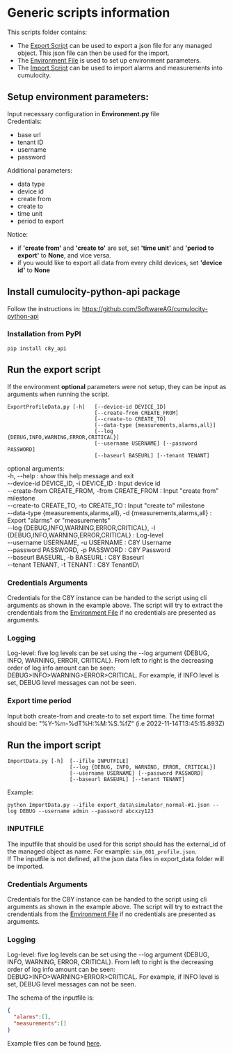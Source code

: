 # Generic scripts information
This scripts folder contains:
- The [Export Script](./ExportOrImportProfileData.py) can be used to export a json file for any managed object. This json file can then be used for the import.
- The [Environment File](./Environment.py) is used to set up environment parameters.
- The [Import Script](./ImportData.py) can be used to import alarms and measurements into cumulocity.

## Setup environment parameters:
Input necessary configuration in **Environment.py** file\
Credentials:
- base url
- tenant ID 
- username 
- password

Additional parameters:
- data type
- device id
- create from
- create to
- time unit
- period to export

Notice: 
- if **'create from'** and **'create to'** are set, set **'time unit'** and **'period to export'** to **None**, and vice versa.
- if you would like to export all data from every child devices, set **'device id'** to **None**

## Install cumulocity-python-api package
Follow the instructions in: https://github.com/SoftwareAG/cumulocity-python-api

### Installation from PyPI
```shell
pip install c8y_api
```

## Run the export script
If the environment **optional** parameters were not setup, they can be input as arguments when running the script.
```shell
ExportProfileData.py [-h]   [--device-id DEVICE_ID]
                            [--create-from CREATE_FROM]
                            [--create-to CREATE_TO]
                            [--data-type {measurements,alarms,all}]
                            [--log {DEBUG,INFO,WARNING,ERROR,CRITICAL}]
                            [--username USERNAME] [--password PASSWORD]
                            [--baseurl BASEURL] [--tenant TENANT]

```

optional arguments:\
  -h, --help : show this help message and exit\
  --device-id DEVICE_ID, -i DEVICE_ID : Input device id\
  --create-from CREATE_FROM, -from CREATE_FROM : Input "create from" milestone\
  --create-to CREATE_TO, -to CREATE_TO : Input "create to" milestone\
  --data-type {measurements,alarms,all}, -d {measurements,alarms,all} : Export "alarms" or "measurements"\
  --log {DEBUG,INFO,WARNING,ERROR,CRITICAL}, -l {DEBUG,INFO,WARNING,ERROR,CRITICAL} : Log-level\
  --username USERNAME, -u USERNAME : C8Y Username\
  --password PASSWORD, -p PASSWORD : C8Y Password\
  --baseurl BASEURL, -b BASEURL : C8Y Baseurl\
  --tenant TENANT, -t TENANT : C8Y TenantID\

### Credentials Arguments
Credentials for the C8Y instance can be handed to the script using cli arguments as shown in the example above. The script will try to extract the crendentials from the [Environment File](./Environment.py) if no credentials are presented as arguments.

### Logging
Log-level: five log levels can be set using the --log argument {DEBUG, INFO, WARNING, ERROR, CRITICAL}. From left to right is the decreasing order of log info amount can be seen: DEBUG>INFO>WARNING>ERROR>CRITICAL. For example, if INFO level is set, DEBUG level messages can not be seen.

### Export time period
Input both create-from and create-to to set export time. The time format should be: "%Y-%m-%dT%H:%M:%S.%fZ" (i.e 2022-11-14T13:45:15.893Z)


## Run the import script
 
```shell
ImportData.py [-h]  [--ifile INPUTFILE] 
                    [--log {DEBUG, INFO, WARNING, ERROR, CRITICAL}] 
                    [--username USERNAME] [--password PASSWORD]
                    [--baseurl BASEURL] [--tenant TENANT]
```
Example:
```shell
python ImportData.py --ifile export_data\simulator_normal-#1.json --log DEBUG --username admin --password abcxzy123
```
### INPUTFILE 
The inputfile that should be used for this script should has the external_id of the managed object as name. For example: ```sim_001_profile.json```.\
If The inputfile is not defined, all the json data files in export_data folder will be imported.

### Credentials Arguments
Credentials for the C8Y instance can be handed to the script using cli arguments as shown in the example above. The script will try to extract the crendentials from the [Environment File](./Environment.py) if no credentials are presented as arguments.

### Logging
Log-level: five log levels can be set using the --log argument {DEBUG, INFO, WARNING, ERROR, CRITICAL}. From left to right is the decreasing order of log info amount can be seen: DEBUG>INFO>WARNING>ERROR>CRITICAL. For example, if INFO level is set, DEBUG level messages can not be seen.


The schema of the inputfile is:
```json
{
  "alarms":[],
  "measurements":[]
}
```
Example files can be found [here](./export_data/).